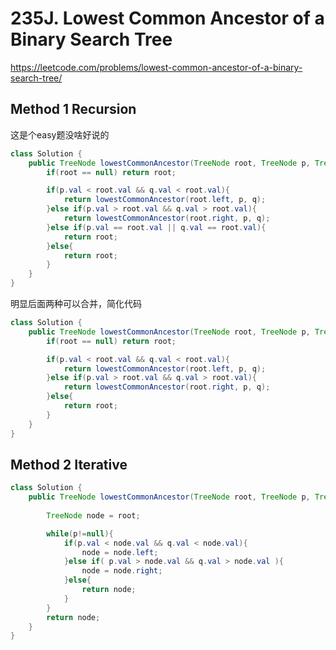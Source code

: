 # 235J. Lowest Common Ancestor of a Binary Search Tree
https://leetcode.com/problems/lowest-common-ancestor-of-a-binary-search-tree/

## Method 1 Recursion
这是个easy题没啥好说的

```java
class Solution {
    public TreeNode lowestCommonAncestor(TreeNode root, TreeNode p, TreeNode q) {
        if(root == null) return root;

        if(p.val < root.val && q.val < root.val){
            return lowestCommonAncestor(root.left, p, q);
        }else if(p.val > root.val && q.val > root.val){
            return lowestCommonAncestor(root.right, p, q);
        }else if(p.val == root.val || q.val == root.val){
            return root;
        }else{
            return root;
        }
    }
}
```
明显后面两种可以合并，简化代码
```java
class Solution {
    public TreeNode lowestCommonAncestor(TreeNode root, TreeNode p, TreeNode q) {
        if(root == null) return root;

        if(p.val < root.val && q.val < root.val){
            return lowestCommonAncestor(root.left, p, q);
        }else if(p.val > root.val && q.val > root.val){
            return lowestCommonAncestor(root.right, p, q);
        }else{
            return root;
        }
    }
}
```

## Method 2 Iterative

```java
class Solution {
    public TreeNode lowestCommonAncestor(TreeNode root, TreeNode p, TreeNode q) {
        
        TreeNode node = root;

        while(p!=null){
            if(p.val < node.val && q.val < node.val){
                node = node.left;
            }else if( p.val > node.val && q.val > node.val ){
                node = node.right;
            }else{
                return node;
            }
        }
        return node;
    }
}
```
